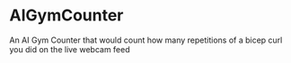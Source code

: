 # AIGymCounter
An AI Gym Counter that would count how many repetitions of a bicep curl you did on the live webcam feed
